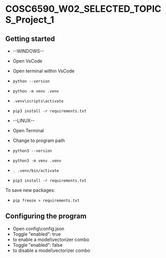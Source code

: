 # COSC6590_W02_SELECTED_TOPICS_Project_1



## Getting started

* --WINDOWS--
* Open VsCode
* Open terminal within VsCode
* `python --version`
* `python -m venv .venv`
* `.venv\scripts\activate `
* `pip3 install -r requirements.txt`

* --LINUX--
* Open Terminal
* Change to program path
* `python3 --version`
* `python3 -m venv .venv`
* `. .venv/bin/activate`
* `pip3 install -r requirements.txt`

To save new packages:
* `pip freeze > requirements.txt`


## Configuring the program
* Open config\config.json 
* Toggle "enabled": true 
* to enable a model\vectorizer combo
* Toggle "enabled": false 
* to disable a model\vectorizer combo
